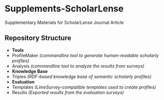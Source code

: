 # Supplements-ScholarLense
Supplementary Materials for ScholarLense Journal Article

## Repository Structure
* **Tools**
 * ProfileMaker *(commandline tool to generate human-readable scholarly profiles)*
 * Analysis *(commandline tool to analyze the results from surveys)*
* **Knowledge Base**
 * Triples *(RDF-based knowledge base of semantic scholarly profiles)*
* **Evaluation**
 * Templates *(LimeSurvey-compatible templates used to create profiles)*
 * Results *(Exported results from the evaluation surveys)*
